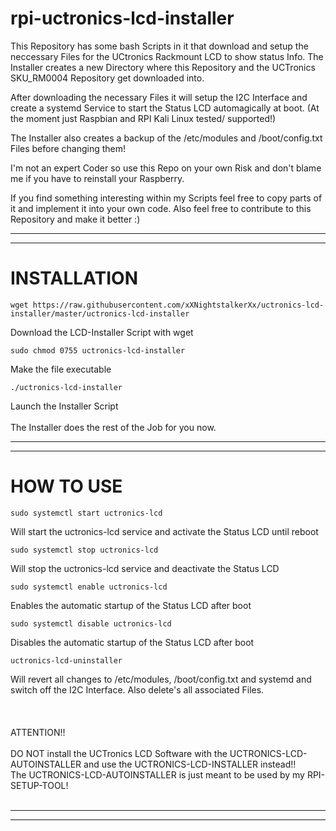 # rpi-uctronics-lcd-installer
This Repository has some bash Scripts in it that download and setup the neccessary Files for the UCtronics Rackmount LCD to show status Info.
The Installer creates a new Directory where this Repository and the UCTronics SKU_RM0004 Repository get downloaded into.

After downloading the necessary Files it will setup the I2C Interface and create a systemd Service to start the Status LCD
automagically at boot. (At the moment just Raspbian and RPI Kali Linux tested/ supported!)

The Installer also creates a backup of the /etc/modules and /boot/config.txt Files before changing them!

I'm not an expert Coder so use this Repo on your own Risk and don't blame me if you have to reinstall your Raspberry.

If you find something interesting within my Scripts feel free to copy parts of it and implement it into your own code.
Also feel free to contribute to this Repository and make it better :)


----------------------------------------------------------------
----------------------------------------------------------------
# INSTALLATION

    wget https://raw.githubusercontent.com/xXNightstalkerXx/uctronics-lcd-installer/master/uctronics-lcd-installer
Download the LCD-Installer Script with wget

    sudo chmod 0755 uctronics-lcd-installer
Make the file executable

    ./uctronics-lcd-installer
Launch the Installer Script
</br>
</br>
The Installer does the rest of the Job for you now.

----------------------------------------------------------------
----------------------------------------------------------------
# HOW TO USE

    sudo systemctl start uctronics-lcd
Will start the uctronics-lcd service and activate the Status LCD until reboot

    sudo systemctl stop uctronics-lcd
Will stop the uctronics-lcd service and deactivate the Status LCD

    sudo systemctl enable uctronics-lcd
Enables the automatic startup of the Status LCD after boot

    sudo systemctl disable uctronics-lcd
Disables the automatic startup of the Status LCD after boot

    uctronics-lcd-uninstaller
Will revert all changes to /etc/modules, /boot/config.txt and systemd and switch off the I2C Interface.
Also delete's all associated Files.
</br>
</br>
</br>
</br>
ATTENTION!!</br>
</br>
DO NOT install the UCTronics LCD Software with the UCTRONICS-LCD-AUTOINSTALLER and use the UCTRONICS-LCD-INSTALLER instead!!</br>
The UCTRONICS-LCD-AUTOINSTALLER is just meant to be used by my RPI-SETUP-TOOL!</br>
</br>

----------------------------------------------------------------
----------------------------------------------------------------
